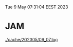 Tue  9 May 07:31:04 EEST 2023
# JAM
<a href='./cache/202305/09_07.log'>./cache/202305/09_07.log</a>
